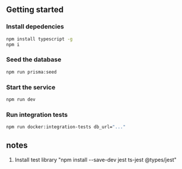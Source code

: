 ## Getting started

### Install depedencies

```bash
npm install typescript -g
npm i
```

### Seed the database

```bash
npm run prisma:seed
```

### Start the service

```bash
npm run dev
```

### Run integration tests

```bash
npm run docker:integration-tests db_url="..."
```

## notes

1. Install test library "npm install --save-dev jest ts-jest @types/jest"
